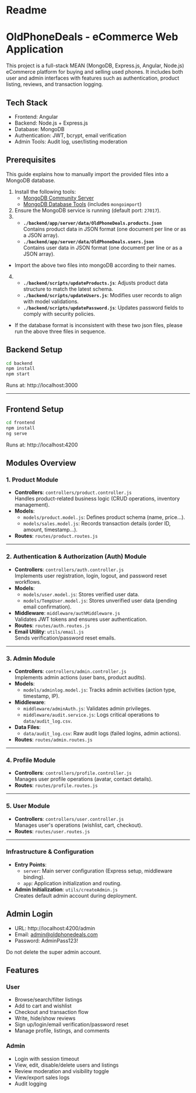 # Readme

# OldPhoneDeals - eCommerce Web Application

This project is a full-stack MEAN (MongoDB, Express.js, Angular, Node.js) eCommerce platform for buying and selling used phones. It includes both user and admin interfaces with features such as authentication, product listing, reviews, and transaction logging.

## Tech Stack

- Frontend: Angular
- Backend: Node.js + Express.js
- Database: MongoDB
- Authentication: JWT, bcrypt, email verification
- Admin Tools: Audit log, user/listing moderation

## Prerequisites
This guide explains how to manually import the provided files into a MongoDB database.
1. Install the following tools:
   - [MongoDB Community Server](https://www.mongodb.com/try/download/community)
   - [MongoDB Database Tools](https://www.mongodb.com/try/download/database-tools) (includes `mongoimport`)
2. Ensure the MongoDB service is running (default port: `27017`).
3. - **`./backend/app/server/data/OldPhoneDeals.products.json`**  
  Contains product data in JSON format (one document per line or as a JSON array).
   - **`./backend/app/server/data/OldPhoneDeals.users.json`**  
  Contains user data in JSON format (one document per line or as a JSON array).
  - Import the above two files into mongoDB according to their names.
 4. - **`./backend/scripts/updateProducts.js`**: Adjusts product data structure to match the latest schema.  
    - **`./backend/scripts/updateUsers.js`**: Modifies user records to align with model validations. 
    - **`./backend/scripts/updatePassword.js`**: Updates password fields to comply with security policies.  
- If the database format is inconsistent with these two json files, please run the above three files in sequence. 

## Backend Setup

```bash
cd backend
npm install
npm start
```

Runs at: http://localhost:3000

---

## Frontend Setup

```bash
cd frontend
npm install
ng serve
```

Runs at: http://localhost:4200


## Modules Overview
### 1. Product Module
- **Controllers**: `controllers/product.controller.js`  
  Handles product-related business logic (CRUD operations, inventory management).  
- **Models**: 
  - `models/product.model.js`: Defines product schema (name, price...).  
  - `models/sales.model.js`: Records transaction details (order ID, amount, timestamp...).  
- **Routes**: `routes/product.routes.js`  

---

### 2. Authentication & Authorization (Auth) Module
- **Controllers**: `controllers/auth.controller.js`  
  Implements user registration, login, logout, and password reset workflows.  
- **Models**:  
  - `models/user.model.js`: Stores verified user data.  
  - `models/TempUser.model.js`: Stores unverified user data (pending email confirmation).  
- **Middleware**: `middleware/authMiddleware.js`  
  Validates JWT tokens and ensures user authentication.  
- **Routes**: `routes/auth.routes.js`  
- **Email Utility**: `utils/email.js`  
  Sends verification/password reset emails.  

---

### 3. Admin Module
- **Controllers**: `controllers/admin.controller.js`  
  Implements admin actions (user bans, product audits).  
- **Models**:  
  - `models/adminlog.model.js`: Tracks admin activities (action type, timestamp, IP).  
- **Middleware**:  
  - `middleware/adminAuth.js`: Validates admin privileges.  
  - `middleware/audit.service.js`: Logs critical operations to `data/audit_log.csv`.  
- **Data Files**:  
  - `data/audit_log.csv`: Raw audit logs (failed logins, admin actions).  
- **Routes**: `routes/admin.routes.js`  

---

### 4. Profile Module
- **Controllers**: `controllers/profile.controller.js`  
  Manages user profile operations (avatar, contact details).  
- **Routes**: `routes/profile.routes.js`   

---

### 5. User Module
- **Controllers**: `controllers/user.controller.js`  
  Manages user's operations (wishlist, cart, checkout).  
- **Routes**: `routes/user.routes.js`   

---

### Infrastructure & Configuration
- **Entry Points**:  
  - `server`: Main server configuration (Express setup, middleware binding).  
  - `app`: Application initialization and routing.  
- **Admin Initialization**: `utils/createAdmin.js`  
  Creates default admin account during deployment.  

## Admin Login

- URL: http://localhost:4200/admin
- Email: admin@oldphonedeals.com
- Password: AdminPass123!

Do not delete the super admin account.

## Features

### User

- Browse/search/filter listings
- Add to cart and wishlist
- Checkout and transaction flow
- Write, hide/show reviews
- Sign up/login/email verification/password reset
- Manage profile, listings, and comments

### Admin

- Login with session timeout
- View, edit, disable/delete users and listings
- Review moderation and visibility toggle
- View/export sales logs
- Audit logging






